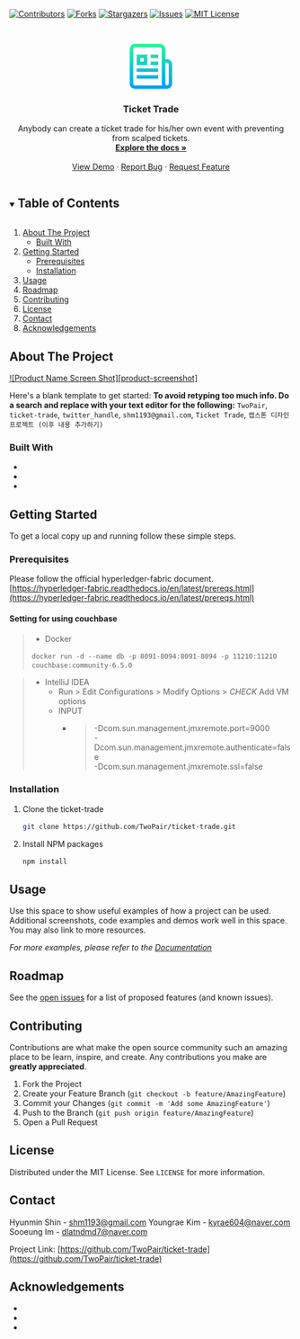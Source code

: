 <!--
*** Thanks for checking out the Best-README-Template. If you have a suggestion
*** that would make this better, please fork the ticket-trade and create a pull request
*** or simply open an issue with the tag "enhancement".
*** Thanks again! Now go create something AMAZING! :D
***
***
***
*** To avoid retyping too much info. Do a search and replace for the following:
*** TwoPair, ticket-trade, twitter_handle, shm1193@gmail.com, Ticket Trade, 캡스톤 디자인 프로젝트 (이후 내용 추가하기)
-->



<!-- PROJECT SHIELDS -->
<!--
*** I'm using markdown "reference style" links for readability.
*** Reference links are enclosed in brackets [ ] instead of parentheses ( ).
*** See the bottom of this document for the declaration of the reference variables
*** for contributors-url, forks-url, etc. This is an optional, concise syntax you may use.
*** https://www.markdownguide.org/basic-syntax/#reference-style-links
-->
[![Contributors][contributors-shield]][contributors-url]
[![Forks][forks-shield]][forks-url]
[![Stargazers][stars-shield]][stars-url]
[![Issues][issues-shield]][issues-url]
[![MIT License][license-shield]][license-url]



<!-- PROJECT LOGO -->
<br />
<p align="center">
  <a href="https://github.com/TwoPair/ticket-trade">
    <img src="images/logo.png" alt="Logo" width="80" height="80">
  </a>

  <h3 align="center">Ticket Trade</h3>

  <p align="center">
    Anybody can create a ticket trade for his/her own event with preventing from scalped tickets.
    <br />
    <a href="https://github.com/TwoPair/ticket-trade"><strong>Explore the docs »</strong></a>
    <br />
    <br />
    <!-- 나중에 데모 사이트 같은거 만들어서 보여주는 것도 나쁘지 않아보임. 링크 수정도 필요함. -->
    <a href="https://github.com/TwoPair/ticket-trade">View Demo</a>
    ·
    <a href="https://github.com/TwoPair/ticket-trade/issues">Report Bug</a>
    ·
    <a href="https://github.com/TwoPair/ticket-trade/issues">Request Feature</a>
  </p>
</p>



<!-- TABLE OF CONTENTS -->
<details open="open">
  <summary><h2 style="display: inline-block">Table of Contents</h2></summary>
  <ol>
    <li>
      <a href="#about-the-project">About The Project</a>
      <ul>
        <li><a href="#built-with">Built With</a></li>
      </ul>
    </li>
    <li>
      <a href="#getting-started">Getting Started</a>
      <ul>
        <li><a href="#prerequisites">Prerequisites</a></li>
        <li><a href="#installation">Installation</a></li>
      </ul>
    </li>
    <li><a href="#usage">Usage</a></li>
    <li><a href="#roadmap">Roadmap</a></li>
    <li><a href="#contributing">Contributing</a></li>
    <li><a href="#license">License</a></li>
    <li><a href="#contact">Contact</a></li>
    <li><a href="#acknowledgements">Acknowledgements</a></li>
  </ol>
</details>



<!-- ABOUT THE PROJECT -->
## About The Project

[![Product Name Screen Shot][product-screenshot]](https://example.com)

Here's a blank template to get started:
**To avoid retyping too much info. Do a search and replace with your text editor for the following:**
`TwoPair`, `ticket-trade`, `twitter_handle`, `shm1193@gmail.com`, `Ticket Trade`, `캡스톤 디자인 프로젝트 (이후 내용 추가하기)`


### Built With

* []()
* []()
* []()



<!-- GETTING STARTED -->
## Getting Started

To get a local copy up and running follow these simple steps.

### Prerequisites

Please follow the official hyperledger-fabric document.
[https://hyperledger-fabric.readthedocs.io/en/latest/prereqs.html](https://hyperledger-fabric.readthedocs.io/en/latest/prereqs.html)


#### Setting for using couchbase
> - Docker
>```
>docker run -d --name db -p 8091-8094:8091-8094 -p 11210:11210 couchbase:community-6.5.0
>```

> - IntelliJ IDEA
>     - Run > Edit Configurations > Modify Options > *CHECK* Add VM options 
>     - INPUT 
>       - > -Dcom.sun.management.jmxremote.port=9000 \
>         > -Dcom.sun.management.jmxremote.authenticate=false \
>         > -Dcom.sun.management.jmxremote.ssl=false




### Installation

1. Clone the ticket-trade
   ```sh
   git clone https://github.com/TwoPair/ticket-trade.git
   ```
2. Install NPM packages
   ```sh
   npm install
   ```



<!-- USAGE EXAMPLES -->
## Usage

Use this space to show useful examples of how a project can be used. Additional screenshots, code examples and demos work well in this space. You may also link to more resources.

<!-- 위키도 구성해보면 좋을 듯 -->
_For more examples, please refer to the [Documentation](https://example.com)_



<!-- ROADMAP -->
## Roadmap

See the [open issues](https://github.com/TwoPair/ticket-trade/issues) for a list of proposed features (and known issues).



<!-- CONTRIBUTING -->
<!-- 꼭 필요할까 -->
## Contributing

Contributions are what make the open source community such an amazing place to be learn, inspire, and create. Any contributions you make are **greatly appreciated**.

1. Fork the Project
2. Create your Feature Branch (`git checkout -b feature/AmazingFeature`)
3. Commit your Changes (`git commit -m 'Add some AmazingFeature'`)
4. Push to the Branch (`git push origin feature/AmazingFeature`)
5. Open a Pull Request



<!-- LICENSE -->
## License

Distributed under the MIT License. See `LICENSE` for more information.



<!-- CONTACT -->
## Contact

Hyunmin Shin - shm1193@gmail.com
Youngrae Kim - kyrae604@naver.com
Sooeung Im   - dlatndmd7@naver.com

Project Link: [https://github.com/TwoPair/ticket-trade](https://github.com/TwoPair/ticket-trade)



<!-- ACKNOWLEDGEMENTS -->
## Acknowledgements

* []()
* []()
* []()





<!-- MARKDOWN LINKS & IMAGES -->
<!-- https://www.markdownguide.org/basic-syntax/#reference-style-links -->
[contributors-shield]: https://img.shields.io/github/contributors/TwoPair/ticket-trade.svg?style=for-the-badge
[contributors-url]: https://github.com/TwoPair/ticket-trade/graphs/contributors
[forks-shield]: https://img.shields.io/github/forks/TwoPair/ticket-trade.svg?style=for-the-badge
[forks-url]: https://github.com/TwoPair/ticket-trade/network/members
[stars-shield]: https://img.shields.io/github/stars/TwoPair/ticket-trade.svg?style=for-the-badge
[stars-url]: https://github.com/TwoPair/ticket-trade/stargazers
[issues-shield]: https://img.shields.io/github/issues/TwoPair/ticket-trade.svg?style=for-the-badge
[issues-url]: https://github.com/TwoPair/ticket-trade/issues
[license-shield]: https://img.shields.io/github/license/TwoPair/ticket-trade.svg?style=for-the-badge
[license-url]: https://github.com/TwoPair/ticket-trade/blob/master/LICENSE.txt
[linkedin-shield]: https://img.shields.io/badge/-LinkedIn-black.svg?style=for-the-badge&logo=linkedin&colorB=555
[linkedin-url]: https://linkedin.com/in/TwoPair

